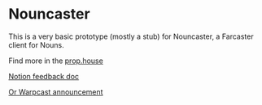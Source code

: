 # Nouncaster

This is a very basic prototype (mostly a stub) for Nouncaster, a Farcaster client for Nouns.

Find more in the [prop.house](https://prop.house/0x767a3bdf2aa3b3201b794927a997fcf4e50d4702/10)

[Notion feedback doc](https://www.notion.so/Nouncaster-Detailed-Proposal-bf1906bd76f6465e90773019e483a20b)

[Or Warpcast announcement](https://warpcast.com/tudorizer/0xfb95bfa7)
